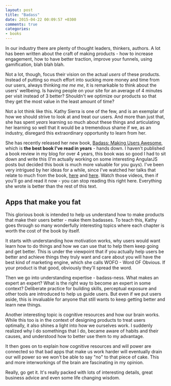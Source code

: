 ```yaml
---
layout: post
title: "Badass"
date: 2015-04-22 00:09:57 +0300
comments: true
categories: 
- books
---
```


In our industry there are plenty of thought leaders, thinkers, authors. A lot has been written about the craft of making products - how to increase engagement, how to have better traction, improve your funnels, using gamification, blah blah blah.

Not a lot, though, focus their vision on the actual *users* of these products. Instead of putting so much effort into sucking more money and time from our users, always thinking *me me me*, it is remarkable to think about the users' wellbeing. Is having people on your site for an average of 4 minutes per visit instead of 3 better? Shouldn't we optimize our products so that they get the most value in the least amount of time?

Not a lot think like this. Kathy Sierra is one of the few, and is an exemplar of how we should strive to look at and treat our users. And more than just that, she has spent *years* learning so much about these things and articulating her learning so well that it would be a tremendous shame if we, as an industry, disregard this extraordinary opportunity to learn from her.

She has recently released her new book, [Badass: Making Users Awesome](https://www.amazon.com/Badass-Making-Awesome-Kathy-Sierra/dp/1491919019/ref=as_sl_pc_ss_til?tag=thcodu02-20&linkCode=w01&linkId=EHA5TIIXZ6HVNHZW&creativeASIN=1491919019), which is **the best book I've read in years** - hands down. I haven't published a book review in my blog for over 4 years, this book was so good I had to sit down and write this (I'm actually working on some interesting AngularJS posts but decided this book is much more valuable for you guys). I've been very intrigued by her ideas for a while, since I've watched her talks that relate to much from the book, [here](https://vimeo.com/54469442) and [here](https://vimeo.com/81625882). Watch those videos, then if you'll go and read it now - you can stop reading this right here. Everything she wrote is better than the rest of this text.

## Apps that make you fat

This glorious book is intended to help us understand how to make products that make their users better - make them badasses. To teach this, Kathy goes through so many wonderfully interesting topics where each chapter is worth the cost of the book by itself.

It starts with understanding how motivation works, why users would want learn how to do things and how we can use that to help them keep going and get better. This is under the viewpoint that if you actually help users be better and achieve things they truly want and care about you will have the best kind of marketing engine, which she calls WOFO - Word OF Obvious. If your product is that good, obviously they'll spread the word.

Then we go into understanding expertise - badass-ness. What makes an expert an expert? What is the right way to become an expert in some context? Deliberate practice for building skills, perceptual exposure and other tools are introduced to help us guide users. But even if we put users aside, this is invaluable for anyone that still wants to keep getting better and learn new things.

Another interesting topic is cognitive resources and how our brain works. While this too is in the context of designing products to treat users optimally, it also shines a light into how we ourselves work. I suddenly realized why I do somethings that I do, became aware of habits and their causes, and understood how to better use them to my advantage. 

It then goes on to explain how cognitive resources and will power are connected so that bad apps that make us work harder will eventually drain our will power so we won't be able to say "no" to that piece of cake. This and more interworkings of the brain are fascinating in my opinion.

Really, go get it. It's really packed with lots of interesting details, great business advice and even some life changing wisdom.
